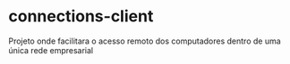 # connections-client
Projeto onde facilitara o acesso remoto dos computadores dentro de uma única rede empresarial
